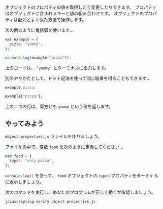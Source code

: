 オブジェクトのプロパティの値を取得したり変更したりできます。
プロパティはオブジェクトに含まれるキーと値の組み合わせです。
オブジェクトのプロパティは配列とよく似た方法で操作します。

次の例のように角括弧を使います...

```js
var example = {
  pizza: "yummy",
};

console.log(example["pizza"]);
```

上のコードは、 `'yummy'` とターミナルに出力します。

別のやりかたとして、ドット記法を使って同じ結果を得ることもできます...

```js
example.pizza;

example["pizza"];
```

上の二つの行は、両方とも `yummy` という値を返します。

## やってみよう

`object-properties.js` ファイルを作りましょう。

ファイルの中で、変数 `food` を次のように定義してください...

```js
var food = {
  types: "only pizza",
};
```

`console.log()` を使って、 `food` オブジェクトの `types` プロパティをターミナルに表示しましょう。

次のコマンドを実行し、あなたのプログラムが正しく動くか確認しましょう。

```bash
javascripting verify object-properties.js
```
